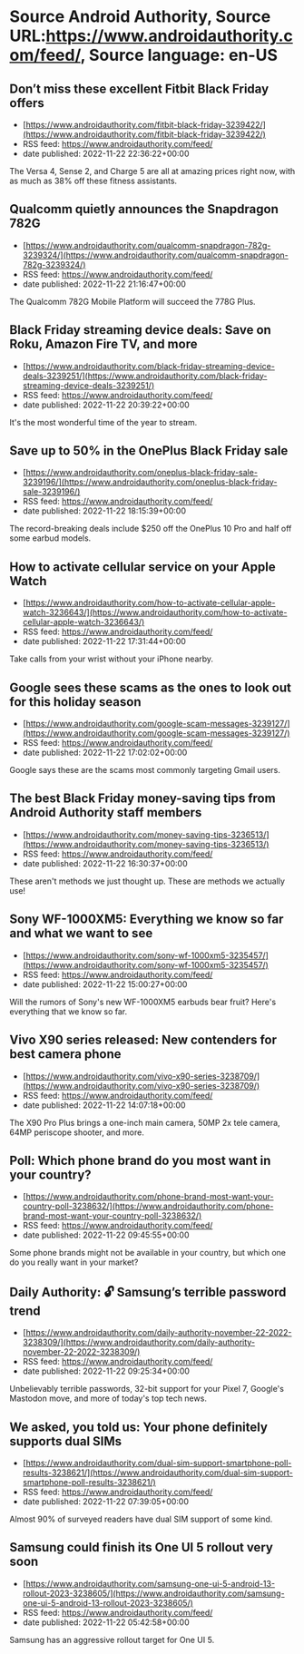 # Source Android Authority, Source URL:https://www.androidauthority.com/feed/, Source language: en-US

## Don’t miss these excellent Fitbit Black Friday offers
 - [https://www.androidauthority.com/fitbit-black-friday-3239422/](https://www.androidauthority.com/fitbit-black-friday-3239422/)
 - RSS feed: https://www.androidauthority.com/feed/
 - date published: 2022-11-22 22:36:22+00:00

The Versa 4, Sense 2, and Charge 5 are all at amazing prices right now, with as much as 38% off these fitness assistants.

## Qualcomm quietly announces the Snapdragon 782G
 - [https://www.androidauthority.com/qualcomm-snapdragon-782g-3239324/](https://www.androidauthority.com/qualcomm-snapdragon-782g-3239324/)
 - RSS feed: https://www.androidauthority.com/feed/
 - date published: 2022-11-22 21:16:47+00:00

The Qualcomm 782G Mobile Platform will succeed the 778G Plus.

## Black Friday streaming device deals: Save on Roku, Amazon Fire TV, and more
 - [https://www.androidauthority.com/black-friday-streaming-device-deals-3239251/](https://www.androidauthority.com/black-friday-streaming-device-deals-3239251/)
 - RSS feed: https://www.androidauthority.com/feed/
 - date published: 2022-11-22 20:39:22+00:00

It's the most wonderful time of the year to stream.

## Save up to 50% in the OnePlus Black Friday sale
 - [https://www.androidauthority.com/oneplus-black-friday-sale-3239196/](https://www.androidauthority.com/oneplus-black-friday-sale-3239196/)
 - RSS feed: https://www.androidauthority.com/feed/
 - date published: 2022-11-22 18:15:39+00:00

The record-breaking deals include $250 off the OnePlus 10 Pro and half off some earbud models.

## How to activate cellular service on your Apple Watch
 - [https://www.androidauthority.com/how-to-activate-cellular-apple-watch-3236643/](https://www.androidauthority.com/how-to-activate-cellular-apple-watch-3236643/)
 - RSS feed: https://www.androidauthority.com/feed/
 - date published: 2022-11-22 17:31:44+00:00

Take calls from your wrist without your iPhone nearby.

## Google sees these scams as the ones to look out for this holiday season
 - [https://www.androidauthority.com/google-scam-messages-3239127/](https://www.androidauthority.com/google-scam-messages-3239127/)
 - RSS feed: https://www.androidauthority.com/feed/
 - date published: 2022-11-22 17:02:02+00:00

Google says these are the scams most commonly targeting Gmail users.

## The best Black Friday money-saving tips from Android Authority staff members
 - [https://www.androidauthority.com/money-saving-tips-3236513/](https://www.androidauthority.com/money-saving-tips-3236513/)
 - RSS feed: https://www.androidauthority.com/feed/
 - date published: 2022-11-22 16:30:37+00:00

These aren't methods we just thought up. These are methods we actually use!

## Sony WF-1000XM5: Everything we know so far and what we want to see
 - [https://www.androidauthority.com/sony-wf-1000xm5-3235457/](https://www.androidauthority.com/sony-wf-1000xm5-3235457/)
 - RSS feed: https://www.androidauthority.com/feed/
 - date published: 2022-11-22 15:00:27+00:00

Will the rumors of Sony's new WF-1000XM5 earbuds bear fruit? Here's everything that we know so far.

## Vivo X90 series released: New contenders for best camera phone
 - [https://www.androidauthority.com/vivo-x90-series-3238709/](https://www.androidauthority.com/vivo-x90-series-3238709/)
 - RSS feed: https://www.androidauthority.com/feed/
 - date published: 2022-11-22 14:07:18+00:00

The X90 Pro Plus brings a one-inch main camera, 50MP 2x tele camera, 64MP periscope shooter, and more.

## Poll: Which phone brand do you most want in your country?
 - [https://www.androidauthority.com/phone-brand-most-want-your-country-poll-3238632/](https://www.androidauthority.com/phone-brand-most-want-your-country-poll-3238632/)
 - RSS feed: https://www.androidauthority.com/feed/
 - date published: 2022-11-22 09:45:55+00:00

Some phone brands might not be available in your country, but which one do you really want in your market?

## Daily Authority: 🔓 Samsung’s terrible password trend
 - [https://www.androidauthority.com/daily-authority-november-22-2022-3238309/](https://www.androidauthority.com/daily-authority-november-22-2022-3238309/)
 - RSS feed: https://www.androidauthority.com/feed/
 - date published: 2022-11-22 09:25:34+00:00

Unbelievably terrible passwords, 32-bit support for your Pixel 7, Google's Mastodon move, and more of today's top tech news.

## We asked, you told us: Your phone definitely supports dual SIMs
 - [https://www.androidauthority.com/dual-sim-support-smartphone-poll-results-3238621/](https://www.androidauthority.com/dual-sim-support-smartphone-poll-results-3238621/)
 - RSS feed: https://www.androidauthority.com/feed/
 - date published: 2022-11-22 07:39:05+00:00

Almost 90% of surveyed readers have dual SIM support of some kind.

## Samsung could finish its One UI 5 rollout very soon
 - [https://www.androidauthority.com/samsung-one-ui-5-android-13-rollout-2023-3238605/](https://www.androidauthority.com/samsung-one-ui-5-android-13-rollout-2023-3238605/)
 - RSS feed: https://www.androidauthority.com/feed/
 - date published: 2022-11-22 05:42:58+00:00

Samsung has an aggressive rollout target for One UI 5.

